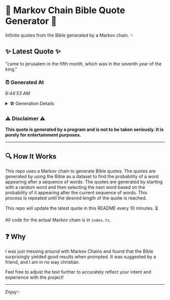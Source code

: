 # 📖 Markov Chain Bible Quote Generator 📖

Infinite quotes from the Bible generated by a Markov chain. ✨

## ✨ Latest Quote ✨
"came to jerusalem in the fifth month, which was in the seventh year of the king."

### ⏰ Generated At
*6:44:53 AM*

<details>
    <summary>🛠️ Generation Details</summary>
    <p>
        <strong>🌱 Seed:</strong> came<br>
        <strong>🔄 Iterations:</strong> 15<br>
        <strong>📜 Context History:</strong><br>[ came ]: to<br>[ came, to ]: jerusalem<br>[ came, to, jerusalem ]: in<br>[ came, to, jerusalem, in ]: the<br>[ came, to, jerusalem, in, the ]: fifth<br>[ came, to, jerusalem, in, the, fifth ]: month,<br>[ to, jerusalem, in, the, fifth, month, ]: which<br>[ jerusalem, in, the, fifth, month,, which ]: was<br>[ in, the, fifth, month,, which, was ]: in<br>[ the, fifth, month,, which, was, in ]: the<br>[ fifth, month,, which, was, in, the ]: seventh<br>[ month,, which, was, in, the, seventh ]: year<br>[ which, was, in, the, seventh, year ]: of<br>[ was, in, the, seventh, year, of ]: the<br>[ in, the, seventh, year, of, the ]: king.<br>
    </p>
</details>

### ⚠️ Disclaimer ⚠️
**This quote is generated by a program and is not to be taken seriously. It is purely for entertainment purposes.**

---

## 🔍 How It Works

This repo uses a Markov chain to generate Bible quotes. The quotes are generated by using the Bible as a dataset to find the probability of a word appearing after a sequence of words. The quotes are generated by starting with a random word and then selecting the next word based on the probability of it appearing after the current sequence of words. This process is repeated until the desired length of the quote is reached.

This repo will update the latest quote in this README every 10 minutes. ⏳

All code for the actual Markov chain is in `index.ts`.

## ❓ Why

I was just messing around with Markov Chains and found that the Bible surprisingly yielded good results when prompted. 
It was suggested by a friend, and I am in no way christian.

Feel free to adjust the text further to accurately reflect your intent and experience with the project!

---

*Enjoy*✨

